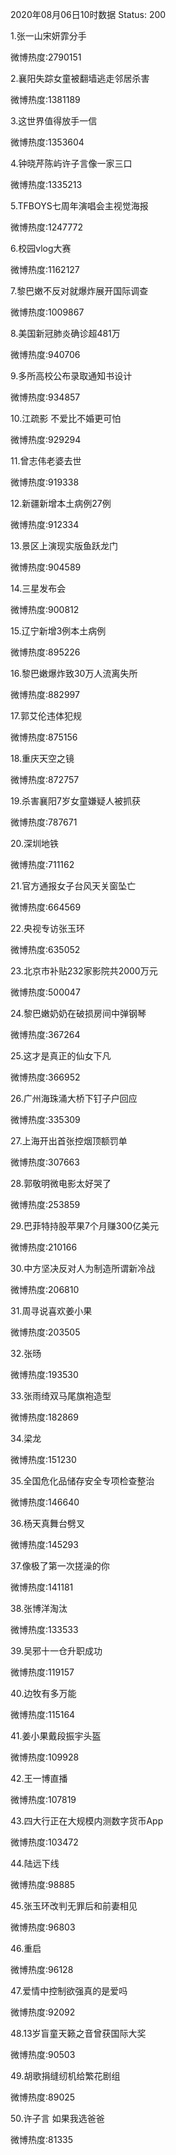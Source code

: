 2020年08月06日10时数据
Status: 200

1.张一山宋妍霏分手

微博热度:2790151

2.襄阳失踪女童被翻墙逃走邻居杀害

微博热度:1381189

3.这世界值得放手一信

微博热度:1353604

4.钟晓芹陈屿许子言像一家三口

微博热度:1335213

5.TFBOYS七周年演唱会主视觉海报

微博热度:1247772

6.校园vlog大赛

微博热度:1162127

7.黎巴嫩不反对就爆炸展开国际调查

微博热度:1009867

8.美国新冠肺炎确诊超481万

微博热度:940706

9.多所高校公布录取通知书设计

微博热度:934857

10.江疏影 不爱比不婚更可怕

微博热度:929294

11.曾志伟老婆去世

微博热度:919338

12.新疆新增本土病例27例

微博热度:912334

13.景区上演现实版鱼跃龙门

微博热度:904589

14.三星发布会

微博热度:900812

15.辽宁新增3例本土病例

微博热度:895226

16.黎巴嫩爆炸致30万人流离失所

微博热度:882997

17.郭艾伦违体犯规

微博热度:875156

18.重庆天空之镜

微博热度:872757

19.杀害襄阳7岁女童嫌疑人被抓获

微博热度:787671

20.深圳地铁

微博热度:711162

21.官方通报女子台风天关窗坠亡

微博热度:664569

22.央视专访张玉环

微博热度:635052

23.北京市补贴232家影院共2000万元

微博热度:500047

24.黎巴嫩奶奶在破损房间中弹钢琴

微博热度:367264

25.这才是真正的仙女下凡

微博热度:366952

26.广州海珠涌大桥下钉子户回应

微博热度:335309

27.上海开出首张控烟顶额罚单

微博热度:307663

28.郭敬明微电影太好哭了

微博热度:253859

29.巴菲特持股苹果7个月赚300亿美元

微博热度:210166

30.中方坚决反对人为制造所谓新冷战

微博热度:206810

31.周寻说喜欢姜小果

微博热度:203505

32.张旸

微博热度:193530

33.张雨绮双马尾旗袍造型

微博热度:182869

34.梁龙

微博热度:151230

35.全国危化品储存安全专项检查整治

微博热度:146640

36.杨天真舞台劈叉

微博热度:145293

37.像极了第一次搓澡的你

微博热度:141181

38.张博洋淘汰

微博热度:133533

39.吴邪十一仓升职成功

微博热度:119157

40.边牧有多万能

微博热度:115164

41.姜小果戴段振宇头盔

微博热度:109928

42.王一博直播

微博热度:107819

43.四大行正在大规模内测数字货币App

微博热度:103472

44.陆远下线

微博热度:98885

45.张玉环改判无罪后和前妻相见

微博热度:96803

46.重启

微博热度:96128

47.爱情中控制欲强真的是爱吗

微博热度:92092

48.13岁盲童天籁之音曾获国际大奖

微博热度:90503

49.胡歌捐缝纫机给繁花剧组

微博热度:89025

50.许子言 如果我选爸爸

微博热度:81335

